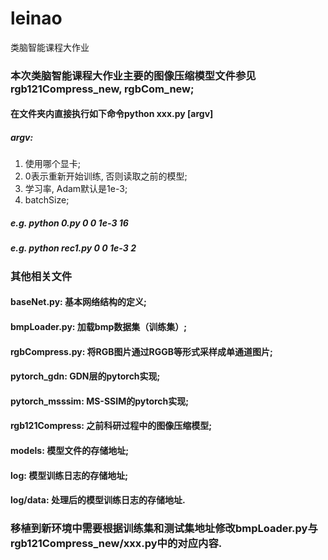 # leinao
类脑智能课程大作业
### 本次类脑智能课程大作业主要的图像压缩模型文件参见rgb121Compress_new, rgbCom_new;
#### 在文件夹内直接执行如下命令python xxx.py [argv]
##### argv:
1. 使用哪个显卡;
2. 0表示重新开始训练, 否则读取之前的模型;
3. 学习率, Adam默认是1e-3;
4. batchSize;
##### e.g. python 0.py 0 0 1e-3 16
##### e.g. python rec1.py 0 0 1e-3 2

### 其他相关文件
#### baseNet.py: 基本网络结构的定义;
#### bmpLoader.py: 加载bmp数据集（训练集）;
#### rgbCompress.py: 将RGB图片通过RGGB等形式采样成单通道图片;
#### pytorch_gdn: GDN层的pytorch实现;
#### pytorch_msssim: MS-SSIM的pytorch实现;
#### rgb121Compress: 之前科研过程中的图像压缩模型;
#### models: 模型文件的存储地址;
#### log: 模型训练日志的存储地址;
#### log/data: 处理后的模型训练日志的存储地址.

### 移植到新环境中需要根据训练集和测试集地址修改bmpLoader.py与rgb121Compress_new/xxx.py中的对应内容.


